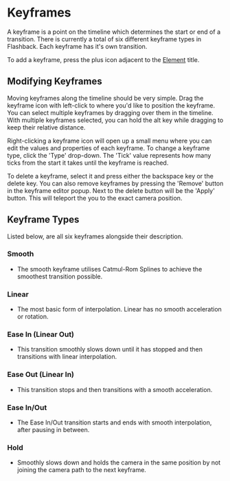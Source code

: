 # Keyframes

A keyframe is a point on the timeline which determines the start or end of a transition. There is currently a total of six different keyframe types in Flashback. Each keyframe has it's own transition.

To add a keyframe, press the plus icon adjacent to the [Element](elements.md) title.

## Modifying Keyframes

Moving keyframes along the timeline should be very simple. Drag the keyframe icon with left-click to where you'd like to position the keyframe. You can select multiple keyframes by dragging over them in the timeline. With multiple keyframes selected, you can hold the alt key while dragging to keep their relative distance.

Right-clicking a keyframe icon will open up a small menu where you can edit the values and properties of each keyframe. To change a keyframe type, click the 'Type' drop-down. The 'Tick' value represents how many ticks from the start it takes until the keyframe is reached.

To delete a keyframe, select it and press either the backspace key or the delete key. You can also remove keyframes by pressing the 'Remove' button in the keyframe editor popup. Next to the delete button will be the 'Apply' button. This will teleport the you to the exact camera position.

## Keyframe Types

Listed below, are all six keyframes alongside their description.

### Smooth

- The smooth keyframe utilises Catmul-Rom Splines to achieve the smoothest transition possible.

### Linear

- The most basic form of interpolation. Linear has no smooth acceleration or rotation.

### Ease In (Linear Out)

- This transition smoothly slows down until it has stopped and then transitions with linear interpolation. 

### Ease Out (Linear In)

- This transition stops and then transitions with a smooth acceleration.

### Ease In/Out

- The Ease In/Out transition starts and ends with smooth interpolation, after pausing in between.

### Hold

- Smoothly slows down and holds the camera in the same position by not joining the camera path to the next keyframe.